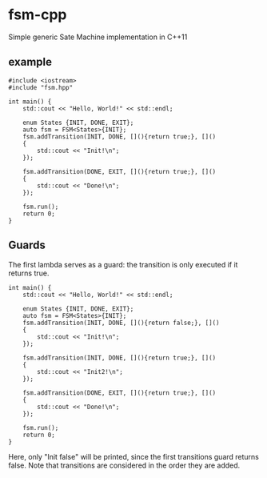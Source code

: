 # fsm-cpp
Simple generic Sate Machine implementation in C++11

## example

```
#include <iostream>
#include "fsm.hpp"

int main() {
    std::cout << "Hello, World!" << std::endl;

    enum States {INIT, DONE, EXIT};
    auto fsm = FSM<States>{INIT};
    fsm.addTransition(INIT, DONE, [](){return true;}, []()
    {
        std::cout << "Init!\n";
    });

    fsm.addTransition(DONE, EXIT, [](){return true;}, []()
    {
        std::cout << "Done!\n";
    });

    fsm.run();
    return 0;
}
```


## Guards

The first lambda serves as a guard: the transition is only executed if it returns true.

```
int main() {
    std::cout << "Hello, World!" << std::endl;

    enum States {INIT, DONE, EXIT};
    auto fsm = FSM<States>{INIT};
    fsm.addTransition(INIT, DONE, [](){return false;}, []()
    {
        std::cout << "Init!\n";
    });

    fsm.addTransition(INIT, DONE, [](){return true;}, []()
    {
        std::cout << "Init2!\n";
    });

    fsm.addTransition(DONE, EXIT, [](){return true;}, []()
    {
        std::cout << "Done!\n";
    });

    fsm.run();
    return 0;
}
```

Here, only "Init false" will be printed, since the first transitions guard returns false. Note that transitions are considered in the order they are added.

